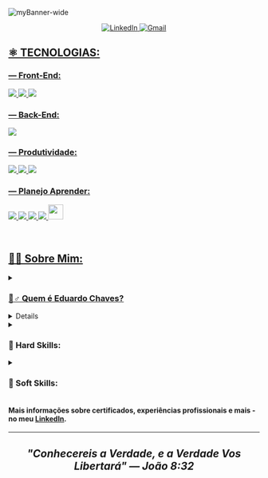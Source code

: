 ![myBanner-wide](https://user-images.githubusercontent.com/95307858/190666706-9006b0ba-7a95-4ac6-b959-3b76f2f7273a.jpg)

<p align = center>
  <a href="https://www.linkedin.com/in/edu-chaves">
    <img alt="LinkedIn" src="https://img.shields.io/badge/LinkedIn-0077B5?style=for-the-badge&logo=linkedin&logoColor=white"
  </a>
  <a href="mailto:henriqueduardo2002@gmail.com">
    <img alt="Gmail" src="https://img.shields.io/badge/Gmail-D14836?style=for-the-badge&logo=gmail&logoColor=white"
  </a>
</p>

## ⚛️ TECNOLOGIAS:

### — Front-End:

<div>
  <img src="https://img.shields.io/badge/HTML5-E34F26?style=for-the-badge&logo=html5&logoColor=white">
  <img src="https://img.shields.io/badge/CSS3-1572B6?style=for-the-badge&logo=css3&logoColor=white">
  <img src="https://img.shields.io/badge/JavaScript-F7DF1E?style=for-the-badge&logo=javascript&logoColor=black">
</div>

### — Back-End:

<img src="https://img.shields.io/badge/Python-3776AB?style=for-the-badge&logo=python&logoColor=white">


### — Produtividade:

<div>
  <img src="https://img.shields.io/badge/GIT-E44C30?style=for-the-badge&logo=git&logoColor=white">
  <img src="https://img.shields.io/badge/Notion-000000?style=for-the-badge&logo=notion&logoColor=white">
  <img src="https://img.shields.io/badge/Figma-F24E1E?style=for-the-badge&logo=figma&logoColor=white">
</div>

### — Planejo Aprender:

<div>
  <img src="https://img.shields.io/badge/Sass-CC6699?style=for-the-badge&logo=sass&logoColor=white">
  <img src="https://img.shields.io/badge/Bootstrap-563D7C?style=for-the-badge&logo=bootstrap&logoColor=white">
  <img src="https://img.shields.io/badge/TypeScript-007ACC?style=for-the-badge&logo=typescript&logoColor=white">
  <img src="https://img.shields.io/badge/React-20232A?style=for-the-badge&logo=react&logoColor=61DAFB">
  <img src="https://cdn-icons-png.flaticon.com/512/463/463292.png" width=30>
</div>
<br><br>

## 👨‍💻 Sobre Mim:

<details>
  <summary><h3>🙋‍‍♂️ Quem é Eduardo Chaves?</h3></summary>
  <ul>
    <li>Desenvolvedor Web com ênfase em Front-End;</li>
    <li>Estudante de Ciência da Computação na Wyden Unifavip Caruaru (2022-2026);</li>
    <li>Fiz um Intercâmbio de 4 Meses Realizado na Nova Zelândia em 2020.</li>
    <li>Entusiasmado por Tecnologia;</li>
    <li>Organizado & Metódico;</li>
    <li>Disposto a Aprender Coisas de Valor;</li>
    <li>Autodidata.</li>
  </ul>
</details>

<details>
  <summary><h3>🏗️ Projetos:</h3></summary>
  <ul>
    <li>
      <a href="https://github.com/stars/eduardochaves1/lists/principais-projetos-front-end" title="Principais Projetos Front-End 💻">Principais Projetos Front-End 💻</a>
    </li>
    <li>
      <a href="https://github.com/stars/eduardochaves1/lists/logica-de-programacao" title="Principais Projetos de Lógica de Programação 👨‍💻">Principais Projetos de Lógica de Programação 👨‍💻</a>
    </li>
    <li>
    Estou constantemente estudando e realizando projetos relacionado à Desenvolvimento Web, Lógica de Programação, etc. E a medida que aprendo coisas novas estou adicionando aqui e no meu LinkedIn tais conhecimentos, tecnologias e projetos.
    </li>
  </ul>
</details>

<details>
  <summary><h3>🧠 Hard Skills:</h3></summary>
  <ul>
    <li>Conhecimentos em Otimização de SEO;</li>
    <li>Experiência com sites WordPress utilizando plugins no-code, ex.: Elementor, Microthemer, etc...;</li>
    <li>Programação Orientada a Objetos (estudando atualmente na faculdade);</li>
    <li>Modelagem e Criação de Banco de Dados (estudando atualmente na faculdade);</li>
    <li>Conhecimentos em Engenharia de Requisitos & Processos de Criação de Software (estudando atualmente na faculdade);</li>
  </ul>
</details>

<details>
  <summary><h3>💬 Soft Skills:</h3></summary>
  <ul>
    <li>Inglês Intermediário à Avançado;</li>
    <li>Planejamento Estratégico;</li>
    <li>Resolução de Problemas;</li>
    <li>Comunicação Objetiva;</li>
    <li>Espírito de Equipe;</li>
    <li>Empreendedorismo.</li>
  </ul>
</details>

#### Mais informações sobre certificados, experiências profissionais e mais - no meu [LinkedIn](https://www.linkedin.com/in/edu-chaves).
---
## <p align=center> <em>"Conhecereis a Verdade, e a Verdade Vos Libertará" — João 8:32</em> </p>
